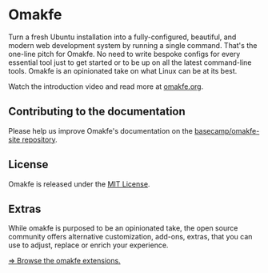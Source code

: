 # Omakfe

Turn a fresh Ubuntu installation into a fully-configured, beautiful, and modern web development system by running a single command. That's the one-line pitch for Omakfe. No need to write bespoke configs for every essential tool just to get started or to be up on all the latest command-line tools. Omakfe is an opinionated take on what Linux can be at its best.

Watch the introduction video and read more at [omakfe.org](https://omakfe.org).

## Contributing to the documentation

Please help us improve Omakfe's documentation on the [basecamp/omakfe-site repository](https://github.com/basecamp/omakfe-site).

## License

Omakfe is released under the [MIT License](https://opensource.org/licenses/MIT).

## Extras

While omakfe is purposed to be an opinionated take, the open source community offers alternative customization, add-ons, extras, that you can use to adjust, replace or enrich your experience.

[⇒ Browse the omakfe extensions.](EXTENSIONS.md)
